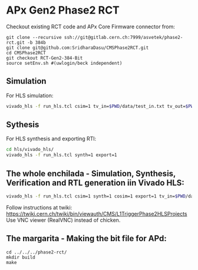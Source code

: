 # APx Gen2 Phase2 RCT

Checkout existing RCT code and APx Core Firmware connector from:
```
git clone --recursive ssh://git@gitlab.cern.ch:7999/asvetek/phase2-rct.git -b 384b
git clone git@github.com:SridharaDasu/CMSPhase2RCT.git
cd CMSPhase2RCT
git checkout RCT-Gen2-384-Bit 
source setEnv.sh #(uwlogin/beck independent)
```

## Simulation
For HLS simulation:
```bash
vivado_hls -f run_hls.tcl csim=1 tv_in=$PWD/data/test_in.txt tv_out=$PWD/data/test_out.txt tv_ref=$PWD/data/test_out_ref.txt
```

## Sythesis
For HLS synthesis and exporting RTl:
```bash
cd hls/vivado_hls/
vivado_hls -f run_hls.tcl synth=1 export=1 
```

## The whole enchilada - Simulation, Synthesis, Verification and RTL generation iin Vivado HLS:
```bash
vivado_hls -f run_hls.tcl csim=1 synth=1 cosim=1 export=1 tv_in=$PWD/data/test_in.txt tv_out=$PWD/data/test_out.txt tv_ref=$PWD/data/test_out_ref.txt
```

Follow instructions at twiki: 
https://twiki.cern.ch/twiki/bin/viewauth/CMS/L1TriggerPhase2HLSProjects
Use VNC viewer (RealVNC) instead of chicken.

## The margarita - Making the bit file for APd:
```
cd ../../../phase2-rct/
mkdir build
make
```
